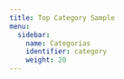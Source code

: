 ```yaml
---
title: Top Category Sample
menu:
  sidebar:
    name: Categorias
    identifier: category
    weight: 20
---
```

